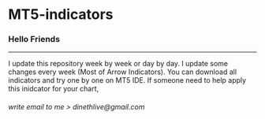 # MT5-indicators

<h3>Hello Friends</h3>
<hr>
I update this repository week by week or day by day. I update some changes every week (Most of Arrow Indicators). You can download all indicators and try one by one on MT5 IDE. If someone need to help apply this inidcator for your chart, <br>

<h6>write email to me > dinethlive@gmail.com</h6>

